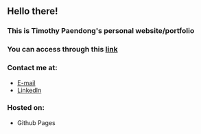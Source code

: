 ## Hello there!

### This is Timothy Paendong's personal website/portfolio
### You can access through this [link](https://voidt01.github.io/my-portfolio/)

### Contact me at:
- [E-mail](https://mail.google.com/mail/?view=cm&fs=1&to=timothy.paendong@binus.ac.id)
- [LinkedIn](https://www.linkedin.com/in/timothy-paendong-59602832a)

### Hosted on:
- Github Pages
